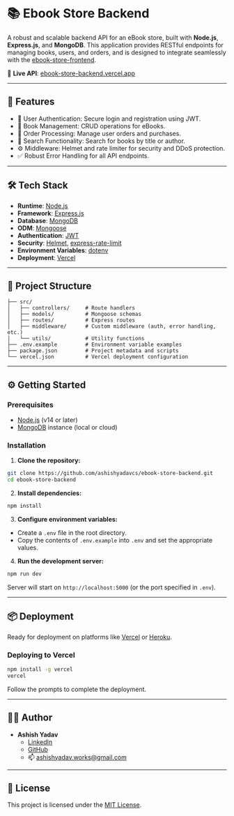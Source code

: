 # 📚 Ebook Store Backend

A robust and scalable backend API for an eBook store, built with **Node.js**, **Express.js**, and **MongoDB**. This application provides RESTful endpoints for managing books, users, and orders, and is designed to integrate seamlessly with the [ebook-store-frontend](https://github.com/ashishyadavcs/ebook-store-frontend).

🔗 **Live API**: [ebook-store-backend.vercel.app](https://ebook-store-backend.vercel.app)

---

## 🚀 Features

- 🔐 User Authentication: Secure login and registration using JWT.
- 📘 Book Management: CRUD operations for eBooks.
- 🛒 Order Processing: Manage user orders and purchases.
- 🔎 Search Functionality: Search for books by title or author.
- ⚙️ Middleware: Helmet and rate limiter for security and DDoS protection.
- ✅ Robust Error Handling for all API endpoints.

---

## 🛠️ Tech Stack

- **Runtime**: [Node.js](https://nodejs.org/)
- **Framework**: [Express.js](https://expressjs.com/)
- **Database**: [MongoDB](https://www.mongodb.com/)
- **ODM**: [Mongoose](https://mongoosejs.com/)
- **Authentication**: [JWT](https://jwt.io/)
- **Security**: [Helmet](https://www.npmjs.com/package/helmet), [express-rate-limit](https://www.npmjs.com/package/express-rate-limit)
- **Environment Variables**: [dotenv](https://www.npmjs.com/package/dotenv)
- **Deployment**: [Vercel](https://vercel.com/)

---

## 📂 Project Structure

```
├── src/
│   ├── controllers/     # Route handlers
│   ├── models/          # Mongoose schemas
│   ├── routes/          # Express routes
│   ├── middleware/      # Custom middleware (auth, error handling, etc.)
│   └── utils/           # Utility functions
├── .env.example         # Environment variable examples
├── package.json         # Project metadata and scripts
└── vercel.json          # Vercel deployment configuration
```

---

## ⚙️ Getting Started

### Prerequisites

- [Node.js](https://nodejs.org/en/) (v14 or later)
- [MongoDB](https://www.mongodb.com/) instance (local or cloud)

### Installation

1. **Clone the repository:**

```bash
git clone https://github.com/ashishyadavcs/ebook-store-backend.git
cd ebook-store-backend
```

2. **Install dependencies:**

```bash
npm install
```

3. **Configure environment variables:**

- Create a `.env` file in the root directory.
- Copy the contents of `.env.example` into `.env` and set the appropriate values.

4. **Run the development server:**

```bash
npm run dev
```

Server will start on `http://localhost:5000` (or the port specified in `.env`).

---

## 📦 Deployment

Ready for deployment on platforms like [Vercel](https://vercel.com/) or [Heroku](https://www.heroku.com/).

### Deploying to Vercel

```bash
npm install -g vercel
vercel
```

Follow the prompts to complete the deployment.

---

## 🧑‍💻 Author

- **Ashish Yadav**
  - [LinkedIn](https://linkedin.com/in/ashishyadavcs)
  - [GitHub](https://github.com/ashishyadavcs)
  - 📫 ashishyadav.works@gmail.com

---

## 📄 License

This project is licensed under the [MIT License](LICENSE).
